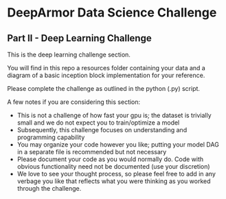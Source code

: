 # DeepArmor Data Science Challenge

## Part II - Deep Learning Challenge

This is the deep learning challenge section. 

You will find in this repo a resources folder containing your data and a diagram of a basic inception block implementation for your reference.

Please complete the challenge as outlined in the python (.py) script.

A few notes if you are considering this section:
* This is not a challenge of how fast your gpu is; the dataset is trivially small and we do not expect you to train/optimize a model
* Subsequently, this challenge focuses on understanding and programming capability
* You may organize your code however you like; putting your model DAG in a separate file is recommended but not necessary
* Please document your code as you would normally do. Code with obvious functionality need not be documented (use your discretion)
* We love to see your thought process, so please feel free to add in any verbage you like that reflects what you were thinking as you worked through the challenge.